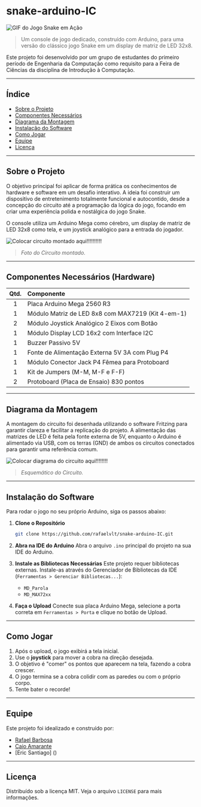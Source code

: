 # snake-arduino-IC
![GIF do Jogo Snake em Ação](https://upload.wikimedia.org/wikipedia/commons/5/55/Snake_can_be_completed.gif)
> Um console de jogo dedicado, construído com Arduino, para uma versão do clássico jogo Snake em um display de matriz de LED 32x8.

Este projeto foi desenvolvido por um grupo de estudantes do primeiro período de Engenharia da Computação como requisito para a Feira de Ciências da disciplina de Introdução à Computação.

---

## Índice

- [Sobre o Projeto](#sobre-o-projeto)
- [Componentes Necessários](#componentes-necessários-hardware)
- [Diagrama da Montagem](#diagrama-da-montagem)
- [Instalação do Software](#instalação-do-software)
- [Como Jogar](#como-jogar)
- [Equipe](#equipe)
- [Licença](#licença)

---

## Sobre o Projeto

O objetivo principal foi aplicar de forma prática os conhecimentos de hardware e software em um desafio interativo. A ideia foi construir um dispositivo de entretenimento totalmente funcional e autocontido, desde a concepção do circuito até a programação da lógica do jogo, focando em criar uma experiência polida e nostálgica do jogo Snake.

O console utiliza um Arduino Mega como cérebro, um display de matriz de LED 32x8 como tela, e um joystick analógico para a entrada do jogador.


![Colocar circuito montado aqui!!!!!!!!!!]()
> _Foto do Circuito montado._

---

## Componentes Necessários (Hardware)

| Qtd. | Componente |
| :--: | :--- |
| 1 | Placa Arduino Mega 2560 R3 |
| 1 | Módulo Matriz de LED 8x8 com MAX7219 (Kit 4-em-1) |
| 2 | Módulo Joystick Analógico 2 Eixos com Botão |
| 1 | Módulo Display LCD 16x2 com Interface I2C |
| 1 | Buzzer Passivo 5V |
| 1 | Fonte de Alimentação Externa 5V 3A com Plug P4 |
| 1 | Módulo Conector Jack P4 Fêmea para Protoboard |
| 1 | Kit de Jumpers (M-M, M-F e F-F) |
| 2 | Protoboard (Placa de Ensaio) 830 pontos |

---

## Diagrama da Montagem

A montagem do circuito foi desenhada utilizando o software Fritzing para garantir clareza e facilitar a replicação do projeto. A alimentação das matrizes de LED é feita pela fonte externa de 5V, enquanto o Arduino é alimentado via USB, com os terras (GND) de ambos os circuitos conectados para garantir uma referência comum.


![Colocar diagrama do circuito aqui!!!!!!!!]()

> _Esquemático do Circuito._

---

## Instalação do Software

Para rodar o jogo no seu próprio Arduino, siga os passos abaixo:

1.  **Clone o Repositório**
    ```sh
    git clone https://github.com/rafaelvlt/snake-arduino-IC.git
    ```

2.  **Abra na IDE do Arduino**
    Abra o arquivo `.ino` principal do projeto na sua IDE do Arduino.

3.  **Instale as Bibliotecas Necessárias**
    Este projeto requer bibliotecas externas. Instale-as através do Gerenciador de Bibliotecas da IDE (`Ferramentas > Gerenciar Bibliotecas...`):
    -   `MD_Parola`
    -   `MD_MAX72xx`

4.  **Faça o Upload**
    Conecte sua placa Arduino Mega, selecione a porta correta em `Ferramentas > Porta` e clique no botão de Upload.

---

## Como Jogar

1.  Após o upload, o jogo exibirá a tela inicial.
2.  Use o **joystick** para mover a cobra na direção desejada.
3.  O objetivo é "comer" os pontos que aparecem na tela, fazendo a cobra crescer.
4.  O jogo termina se a cobra colidir com as paredes ou com o próprio corpo.
5.  Tente bater o recorde!

---

## Equipe

Este projeto foi idealizado e construído por:

-   [Rafael Barbosa](https://github.com/rafaelvlt)
-   [Caio Amarante](https://github.com/IrineuACgasoso)
-   [Eric Santiago] ()
---

## Licença

Distribuído sob a licença MIT. Veja o arquivo `LICENSE` para mais informações.
